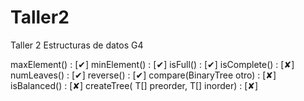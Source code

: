 Taller2
=======

Taller 2 Estructuras de datos G4

maxElement()             : [✔]
minElement()             : [✔]
isFull()                 : [✔]
isComplete()             : [✘]
numLeaves()              : [✔]
reverse()                : [✔]
compare(BinaryTree otro) : [✘]
isBalanced()             : [✘]
createTree( T[] preorder, T[] inorder) : [✘]

